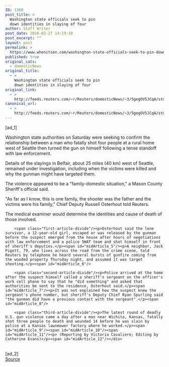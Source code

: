```yaml
---
ID: 1368
post_title: >
  Washington state officials seek to pin
  down identities in slaying of four
author: Staff Writer
post_date: 2016-02-27 14:19:10
post_excerpt: ""
layout: post
permalink: >
  https://www.whenitson.com/washington-state-officials-seek-to-pin-down-identities-in-slaying-of-four/
published: true
original_cats:
  - domesticNews
original_title:
  - >
    Washington state officials seek to pin
    down identities in slaying of four
original_link:
  - >
    http://feeds.reuters.com/~r/Reuters/domesticNews/~3/5gegOV5JCqA/story01.htm
canonical_url:
  - >
    http://feeds.reuters.com/~r/Reuters/domesticNews/~3/5gegOV5JCqA/story01.htm
---
```

 [ad_1]
<br><div id="articleText">
<span id="midArticle_start"/>

<span class="focusParagraph" readability="4"><p><span class="articleLocatio&lt;/span&gt;n">Washington state authorities on Saturday were seeking to confirm the relationship between a man who fatally shot four people at a rural home west of Seattle then turned the gun on himself following a tense standoff with law enforcement.</span></p></span><span id="midArticle_0"/><p>Details of the slayings in Belfair, about 25 miles (40 km) west of Seattle, remained under investigation, including when the victims were killed and why the gunman might have targeted them.</p><span id="midArticle_1"/><p>The violence appeared to be a "family-domestic situation," a Mason County Sheriff's official said.</p><span id="midArticle_2"/><p>"As far as I know, this is one family, the shooter was the father and the victims were his family," Chief Deputy Russell Osterhout told Reuters.</p><span id="midArticle_3"/><p>The medical examiner would determine the identities and cause of death of those involved.</p><span id="midArticle_4"/>
        
        <span class="first-article-divide"/><p>Osterhout said the lone survivor, a 12-year-old girl, escaped or was released by the gunman before the suspect emerged from the house after hours of negotiations with law enforcement and a police SWAT team and shot himself in front of sheriff's deputies.</p><span id="midArticle_5"/><p>A neighbor, Jack Pigott, 79, who lives across the road from the crime scene, told Reuters by telephone he heard several bursts of gunfire coming from the wooded property Thursday night, and assumed it was target shooting.</p><span id="midArticle_6"/>
        
        <span class="second-article-divide"/><p>Police arrived at the home after the suspect himself called a sheriff's sergeant on the officer's work cell phone to say that he "did something" and asked that authorities be sent to the residence, Osterhout said.</p><span id="midArticle_7"/><p>It was not explained how the suspect knew the sergeant's phone number, but sheriff's Deputy Chief Ryan Spurling said "the gunman did have a previous contact with the sergeant".</p><span id="midArticle_8"/>
        
        <span class="third-article-divide"/><p>The latest round of deadly U.S. gun violence came a day after a man near Wichita, Kansas, fatally shot three people to death and wounded 14 before he was slain by police at a Kansas lawnmower factory where he worked.</p><span id="midArticle_9"/><span id="midArticle_10"/><span id="midArticle_11"/><p> (Reporting by Victoria Cavaliere; Editing by Catherine Evans)</p><span id="midArticle_12"/></div>
<br>[ad_2]
<br><a href="http://feeds.reuters.com/~r/Reuters/domesticNews/~3/5gegOV5JCqA/story01.htm">Source </a>
